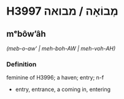 # H3997 מְבוֹאָה / מבואה

## mᵉbôwʼâh

_(meb-o-aw' | meh-boh-AW | meh-voh-AH)_

### Definition

feminine of H3996; a haven; entry; n-f

- entry, entrance, a coming in, entering
